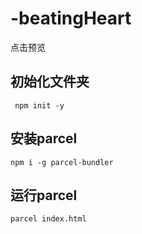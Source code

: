 # -beatingHeart
点击预览
## 初始化文件夹

```
 npm init -y
```

## 安装parcel

```
npm i -g parcel-bundler
```

## 运行parcel

```
parcel index.html
```

